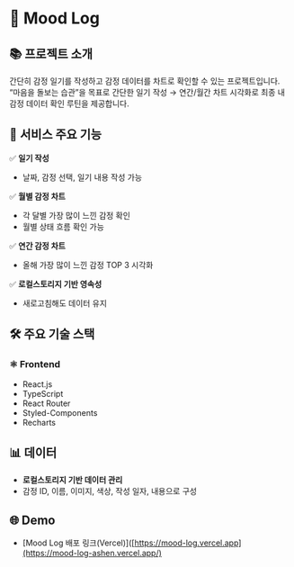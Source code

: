 # 🌿 Mood Log

## 📚 프로젝트 소개

간단히 감정 일기를 작성하고 감정 데이터를 차트로 확인할 수 있는 프로젝트입니다.
“마음을 돌보는 습관”을 목표로 간단한 일기 작성 → 연간/월간 차트 시각화로 최종 내 감정 데이터 확인 루틴을 제공합니다.

## 🔎 서비스 주요 기능

✅ **일기 작성**
- 날짜, 감정 선택, 일기 내용 작성 가능

✅ **월별 감정 차트**
- 각 달별 가장 많이 느낀 감정 확인
- 월별 상태 흐름 확인 가능

✅ **연간 감정 차트**
- 올해 가장 많이 느낀 감정 TOP 3 시각화

✅ **로컬스토리지 기반 영속성**
- 새로고침해도 데이터 유지

## 🛠️ 주요 기술 스택

### ⚛️ Frontend

- React.js
- TypeScript
- React Router
- Styled-Components
- Recharts

## 📊 데이터

- **로컬스토리지 기반 데이터 관리**
- 감정 ID, 이름, 이미지, 색상, 작성 일자, 내용으로 구성

## 🌐 Demo
- [Mood Log 배포 링크(Vercel)]([https://mood-log.vercel.app](https://mood-log-ashen.vercel.app/)

